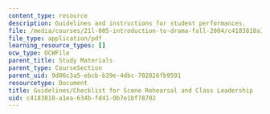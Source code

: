 ```yaml
---
content_type: resource
description: Guidelines and instructions for student performances.
file: /media/courses/21l-005-introduction-to-drama-fall-2004/c4183818a1ea634bfd410b7e1bf78702_reha_guidelines.pdf
file_type: application/pdf
learning_resource_types: []
ocw_type: OCWFile
parent_title: Study Materials
parent_type: CourseSection
parent_uid: 9d06c3a5-ebcb-b39e-4dbc-702826fb9591
resourcetype: Document
title: Guidelines/Checklist for Scene Rehearsal and Class Leadership
uid: c4183818-a1ea-634b-fd41-0b7e1bf78702
---
```


